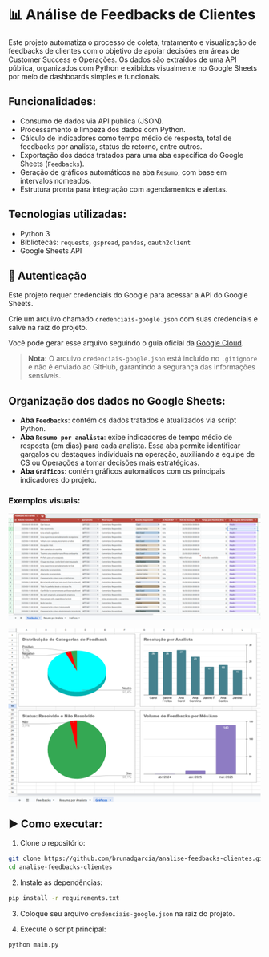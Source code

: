 # 📊 Análise de Feedbacks de Clientes

Este projeto automatiza o processo de coleta, tratamento e visualização de feedbacks de clientes com o objetivo de apoiar decisões em áreas de Customer Success e Operações. Os dados são extraídos de uma API pública, organizados com Python e exibidos visualmente no Google Sheets por meio de dashboards simples e funcionais.

## Funcionalidades:

- Consumo de dados via API pública (JSON).
- Processamento e limpeza dos dados com Python.
- Cálculo de indicadores como tempo médio de resposta, total de feedbacks por analista, status de retorno, entre outros.
- Exportação dos dados tratados para uma aba específica do Google Sheets (`Feedbacks`).
- Geração de gráficos automáticos na aba `Resumo`, com base em intervalos nomeados.
- Estrutura pronta para integração com agendamentos e alertas.

## Tecnologias utilizadas:

- Python 3
- Bibliotecas: `requests`, `gspread`, `pandas`, `oauth2client`
- Google Sheets API

## 🔐 Autenticação

Este projeto requer credenciais do Google para acessar a API do Google Sheets.

Crie um arquivo chamado `credenciais-google.json` com suas credenciais e salve na raiz do projeto.

Você pode gerar esse arquivo seguindo o guia oficial da [Google Cloud](https://cloud.google.com/docs/authentication/getting-started).

> **Nota:** O arquivo `credenciais-google.json` está incluído no `.gitignore` e não é enviado ao GitHub, garantindo a segurança das informações sensíveis.

## Organização dos dados no Google Sheets:

- **Aba `Feedbacks`**: contém os dados tratados e atualizados via script Python.
- **Aba `Resumo por analista`**: exibe indicadores de tempo médio de resposta (em dias) para cada analista. 
Essa aba permite identificar gargalos ou destaques individuais na operação, auxiliando a equipe de CS ou Operações a tomar decisões mais estratégicas.
- **Aba `Gráficos`**: contém gráficos automáticos com os principais indicadores do projeto.

### Exemplos visuais:

![Dashboard com feedbacks](imgs/dashboard-feedbacks.png)

![Gráficos gerados automaticamente](imgs/graficos.png)

## ▶ Como executar:

1. Clone o repositório:  
```bash
git clone https://github.com/brunadgarcia/analise-feedbacks-clientes.git
cd analise-feedbacks-clientes
```
2. Instale as dependências:
```bash
pip install -r requirements.txt
```
3. Coloque seu arquivo `credenciais-google.json` na raiz do projeto.

4. Execute o script principal:
```bash
python main.py
```
